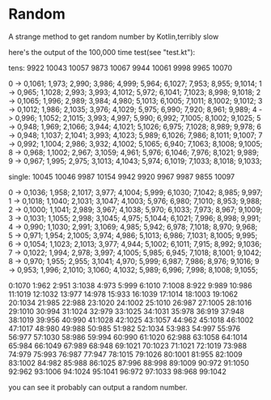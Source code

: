 # Random
A strange method to get random number by Kotlin,terribly slow

here's the output of the 100,000 time test(see "test.kt"):

tens: 9922 10043 10057 9873 10067 9944 10061 9998 9965 10070 

0 -> 0,1061; 1,973; 2,990; 3,986; 4,999; 5,964; 6,1027; 7,953; 8,955; 9,1014; 
1 -> 0,965; 1,1028; 2,993; 3,993; 4,1012; 5,972; 6,1041; 7,1023; 8,998; 9,1018; 
2 -> 0,1065; 1,996; 2,989; 3,984; 4,980; 5,1013; 6,1005; 7,1011; 8,1002; 9,1012; 
3 -> 0,1012; 1,986; 2,1035; 3,976; 4,1029; 5,975; 6,990; 7,920; 8,961; 9,989; 
4 -> 0,996; 1,1052; 2,1015; 3,993; 4,997; 5,990; 6,992; 7,1005; 8,1002; 9,1025; 
5 -> 0,948; 1,969; 2,1066; 3,944; 4,1021; 5,1026; 6,975; 7,1028; 8,989; 9,978; 
6 -> 0,948; 1,1037; 2,1041; 3,993; 4,1023; 5,989; 6,1026; 7,986; 8,1011; 9,1007; 
7 -> 0,992; 1,1004; 2,986; 3,932; 4,1002; 5,1065; 6,940; 7,1063; 8,1008; 9,1005; 
8 -> 0,968; 1,1002; 2,967; 3,1059; 4,961; 5,976; 6,1046; 7,976; 8,1021; 9,989; 
9 -> 0,967; 1,995; 2,975; 3,1013; 4,1043; 5,974; 6,1019; 7,1033; 8,1018; 9,1033; 

single: 10045 10046 9987 10154 9942 9920 9967 9987 9855 10097 

0 -> 0,1036; 1,958; 2,1017; 3,977; 4,1004; 5,999; 6,1030; 7,1042; 8,985; 9,997; 
1 -> 0,1018; 1,1040; 2,1031; 3,1047; 4,1003; 5,976; 6,980; 7,1010; 8,953; 9,988; 
2 -> 0,1000; 1,1041; 2,989; 3,967; 4,1038; 5,970; 6,1033; 7,973; 8,967; 9,1009; 
3 -> 0,1031; 1,1055; 2,998; 3,1045; 4,975; 5,1044; 6,1021; 7,996; 8,998; 9,991; 
4 -> 0,990; 1,1030; 2,991; 3,1069; 4,985; 5,942; 6,978; 7,1018; 8,970; 9,968; 
5 -> 0,971; 1,954; 2,1005; 3,974; 4,986; 5,1013; 6,986; 7,1031; 8,1005; 9,995; 
6 -> 0,1054; 1,1023; 2,1013; 3,977; 4,944; 5,1002; 6,1011; 7,915; 8,992; 9,1036; 
7 -> 0,1022; 1,994; 2,978; 3,997; 4,1005; 5,985; 6,945; 7,1018; 8,1001; 9,1042; 
8 -> 0,970; 1,955; 2,955; 3,1041; 4,970; 5,999; 6,987; 7,986; 8,976; 9,1016; 
9 -> 0,953; 1,996; 2,1010; 3,1060; 4,1032; 5,989; 6,996; 7,998; 8,1008; 9,1055; 

0:1070 1:962 2:951 3:1038 4:973 5:999 6:1010 7:1008 8:922 9:989 10:986 11:1019 12:1032 13:977 14:978 15:933 16:1039 17:1014 18:1003 19:1062 20:1034 21:985 22:988 23:1020 24:1002 25:1010 26:987 27:1005 28:1016 29:1010 30:994 31:1024 32:979 33:1025 34:1031 35:978 36:919 37:948 38:1019 39:956 40:990 41:1028 42:1025 43:1057 44:962 45:1018 46:1002 47:1017 48:980 49:988 50:985 51:982 52:1034 53:983 54:997 55:976 56:977 57:1030 58:986 59:994 60:990 61:1020 62:988 63:1058 64:1014 65:984 66:1049 67:989 68:948 69:1021 70:1023 71:1021 72:1019 73:988 74:979 75:993 76:987 77:947 78:1015 79:1026 80:1001 81:955 82:1009 83:1002 84:982 85:988 86:1025 87:996 88:998 89:1009 90:972 91:1050 92:962 93:1006 94:1024 95:1041 96:972 97:1033 98:968 99:1042 

you can see it probably can output a random number.
